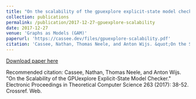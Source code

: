 ```yaml
---
title: "On the scalability of the gpuexplore explicit-state model checker"
collection: publications
permalink: /publication/2017-12-27-gpuexplore-scalability
date: 2017-12-27
venue: 'Graphs as Models (GAM)'
paperurl: 'https://cassee.dev/files/gpuexplore-scalability.pdf'
citation: 'Cassee, Nathan, Thomas Neele, and Anton Wijs. &quot;On the Scalability of the GPUexplore Explicit-State Model Checker.&quot; Electronic Proceedings in Theoretical Computer Science 263 (2017): 38-52. Crossref. Web.'
---
```


<a href='https://cassee.dev/files/gpuexplore-scalability.pdf'>Download paper here</a>

Recommended citation: Cassee, Nathan, Thomas Neele, and Anton Wijs. "On the Scalability of the GPUexplore Explicit-State Model Checker." Electronic Proceedings in Theoretical Computer Science 263 (2017): 38-52. Crossref. Web.
